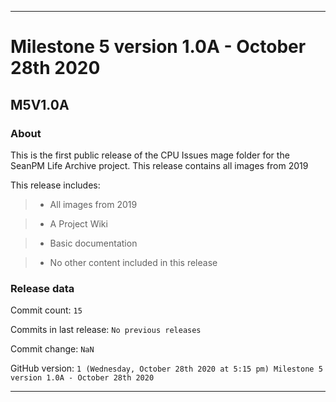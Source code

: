 
***

# Milestone 5 version 1.0A - October 28th 2020

## M5V1.0A

### About

This is the first public release of the CPU Issues mage folder for the SeanPM Life Archive project. This release contains all images from 2019

This release includes:

> * All images from 2019

> * A Project Wiki

> * Basic documentation

> * No other content included in this release

### Release data

Commit count: `15`

Commits in last release: `No previous releases`

Commit change: `NaN`

GitHub version: `1 (Wednesday, October 28th 2020 at 5:15 pm) Milestone 5 version 1.0A - October 28th 2020`

***
